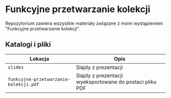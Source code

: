 # Funkcyjne przetwarzanie kolekcji

Repozytorium zawiera wszystkie materiały związane z moim wystąpieniem "Funkcyjne przetwarzanie kolekcji".

## Katalogi i pliki
 | Lokacja                                          | Opis                                                     |
 | ------------------------------------------------ | -------------------------------------------------------- |
 | `slides`                                         | Slajdy z prezentacji                                     |
 | `funkcyjne-przetwarzanie-kolekcji.pdf`           | Slajdy z prezentacji wyeksportowane do postaci pliku PDF |
